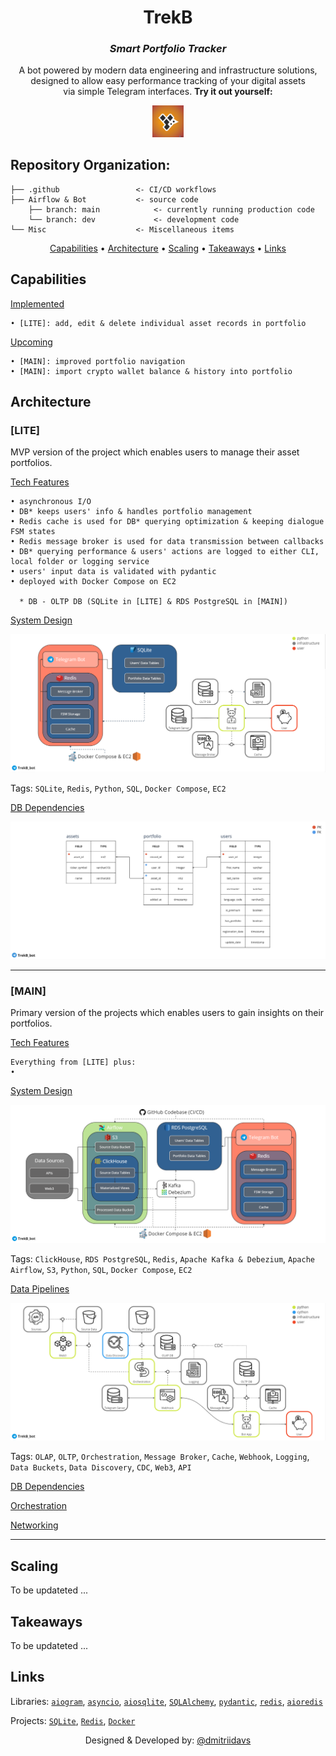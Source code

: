 <div align="center">

# TrekB
### *Smart Portfolio Tracker*

A bot powered by modern data engineering and infrastructure solutions,\
designed to allow easy performance tracking of your digital assets\
via simple Telegram interfaces. **Try it out yourself:**

<a href="https://t.me/TrekB_bot">
  <img src="Misc/pics/TrekB_logo.png" alt="TrekB Logo" title="https://t.me/TrekB_bot" style="width:10% ; height:10%">
</a>

</div>

## Repository Organization:
    
    ├── .github                 <- CI/CD workflows
    ├── Airflow & Bot           <- source code
        ├── branch: main            <- currently running production code
        └── branch: dev             <- development code
    └── Misc                    <- Miscellaneous items

<div align="center">

[Capabilities](#capabilities) •
[Architecture](#architecture) •
[Scaling](#scaling) •
[Takeaways](#takeaways) •
[Links](#links)

</div>

## Capabilities
    
<ins>Implemented</ins>

    • [LITE]: add, edit & delete individual asset records in portfolio
    
<ins>Upcoming</ins>

    • [MAIN]: improved portfolio navigation
    • [MAIN]: import crypto wallet balance & history into portfolio

## Architecture

### [LITE]

MVP version of the project which enables users to manage their asset portfolios.

<ins>Tech Features</ins>

    • asynchronous I/O
    • DB* keeps users' info & handles portfolio management
    • Redis cache is used for DB* querying optimization & keeping dialogue FSM states
    • Redis message broker is used for data transmission between callbacks
    • DB* querying performance & users' actions are logged to either CLI, local folder or logging service
    • users' input data is validated with pydantic
    • deployed with Docker Compose on EC2
    
      * DB - OLTP DB (SQLite in [LITE] & RDS PostgreSQL in [MAIN])
    
<ins>System Design</ins>

![LITE Architecture](Misc/pics/lite_arch.png?raw=true "LITE Architecture")

Tags: `SQLite`, `Redis`, `Python`, `SQL`, `Docker Compose`, `EC2`

<ins>DB Dependencies</ins>

![LITE Dependencies](Misc/pics/lite_db_diagram.png?raw=true "LITE Dependencies")

---

### [MAIN]

Primary version of the projects which enables users to gain insights on their portfolios.

<ins>Tech Features</ins>

    Everything from [LITE] plus:
    • 

<ins>System Design</ins>

![VM Architecture](Misc/pics/arch_high_lvl.png?raw=true "High-Level Architecture")

Tags: `ClickHouse`, `RDS PostgreSQL`, `Redis`, `Apache Kafka & Debezium`, `Apache Airflow`, `S3`, `Python`, `SQL`, `Docker Compose`, `EC2`

<ins>Data Pipelines</ins>

![Data Pipelines](Misc/pics/data_pipelines.png?raw=true "Data Pipelines")

Tags: `OLAP`, `OLTP`, `Orchestration`, `Message Broker`, `Cache`, `Webhook`, `Logging`, `Data Buckets`, `Data Discovery`, `CDC`, `Web3`, `API`

<ins>DB Dependencies</ins>

<ins>Orchestration</ins>

<ins>Networking</ins>

---

## Scaling

To be updateted ...

## Takeaways

To be updateted ...

## Links

Libraries:
[`aiogram`](https://github.com/aiogram/aiogram),
[`asyncio`](https://github.com/python/asyncio),
[`aiosqlite`](https://github.com/omnilib/aiosqlite),
[`SQLAlchemy`](https://github.com/sqlalchemy/sqlalchemy),
[`pydantic`](https://github.com/pydantic/pydantic),
[`redis`](https://github.com/redis/redis),
[`aioredis`](https://github.com/aio-libs/aioredis-py)

Projects:
[`SQLite`](https://sqlite.org/index.html),
[`Redis`](https://redis.io/),
[`Docker`](https://www.docker.com/)



<div align="center">

Designed & Developed by: [@dmitriidavs](https://www.linkedin.com/in/dmitriidavs/)

</div>
